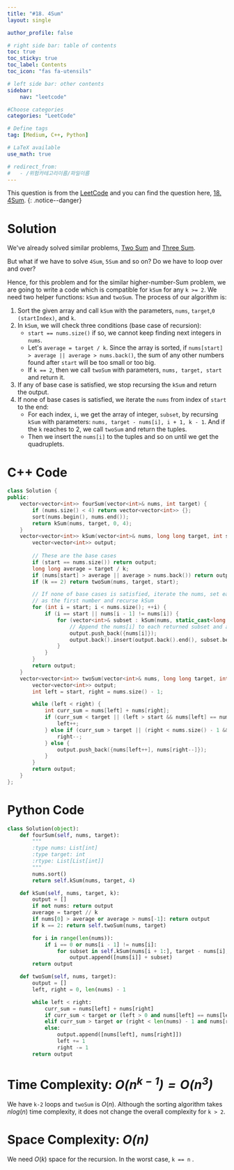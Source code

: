 ```yaml
---
title: "#18. 4Sum"
layout: single

author_profile: false

# right side bar: table of contents
toc: true
toc_sticky: true
toc_label: Contents
toc_icon: "fas fa-utensils"

# left side bar: other contents
sidebar:
    nav: "leetcode"

#Choose categories
categories: "LeetCode"

# Define tags
tag: [Medium, C++, Python]

# LaTeX available
use_math: true

# redirect_from:
#   - /위험카테고리이름/파일이름
---
```


This question is from the [LeetCode](https://leetcode.com) and you can find the question here, [18. 4Sum](https://leetcode.com/problems/4sum/).
{: .notice--danger}

# Solution
We've already solved similar problems, [Two Sum](/1/) and [Three Sum](/15/).

But what if we have to solve `4Sum`, `5Sum` and so on? Do we have to loop over and over?

Hence, for this problem and for the similar higher-number-Sum problem, we are going to write a code which is compatible for `kSum` for any `k >= 2`. We need two helper functions: `kSum` and `twoSum`. The process of our algorithm is:

1. Sort the given array and call `kSum` with the parameters, `nums`, `target`,`0 (startIndex)`, and `k`.
2. In `kSum`, we will check three conditions (base case of recursion):
   + `start == nums.size()` if so, we cannot keep finding next integers in `nums`.
   + Let's `average = target / k`. Since the array is sorted, if `nums[start] > average || average > nums.back()`, the sum of any other numbers found after `start` will be too small or too big.
   + If `k == 2`, then we call `twoSum` with parameters, `nums, target, start` and return it.
3. If any of base case is satisfied, we stop recursing the `kSum` and return the output.
4. If none of base cases is satisfied, we iterate the `nums` from index of `start` to the end:
   + For each index, `i`, we get the array of integer, `subset`, by recursing `kSum` with parameters: `nums, target - nums[i], i + 1, k - 1`. And if the `k` reaches to 2, we call `twoSum` and return the tuples.
   + Then we insert the `nums[i]` to the tuples and so on until we get the quadruplets.

# C++ Code
```c++
class Solution {
public:
    vector<vector<int>> fourSum(vector<int>& nums, int target) {
        if (nums.size() < 4) return vector<vector<int>> {};
        sort(nums.begin(), nums.end());
        return kSum(nums, target, 0, 4);
    }
    vector<vector<int>> kSum(vector<int>& nums, long long target, int start, int k) {
        vector<vector<int>> output;
		
        // These are the base cases
        if (start == nums.size()) return output;
        long long average = target / k;
        if (nums[start] > average || average > nums.back()) return output;
        if (k == 2) return twoSum(nums, target, start);

        // If none of base cases is satisfied, iterate the nums, set each current number 
        // as the first number and recurse kSum
        for (int i = start; i < nums.size(); ++i) {
            if (i == start || nums[i - 1] != nums[i]) {
                for (vector<int>& subset : kSum(nums, static_cast<long long>(target) - nums[i], i + 1, k - 1)) {
                    // Append the nums[i] to each returned subset and append the whole array to the output
                    output.push_back({nums[i]});
                    output.back().insert(output.back().end(), subset.begin(), subset.end());
                }
            }
        }
        return output;
    }
    vector<vector<int>> twoSum(vector<int>& nums, long long target, int start) {
        vector<vector<int>> output;
        int left = start, right = nums.size() - 1;

        while (left < right) {
            int curr_sum = nums[left] + nums[right];
            if (curr_sum < target || (left > start && nums[left] == nums[left - 1])) {
                left++;
            } else if (curr_sum > target || (right < nums.size() - 1 && nums[right] == nums[right + 1])){
                right--;
            } else {
                output.push_back({nums[left++], nums[right--]});
            }
        }
        return output;
    }
};
```

# Python Code
~~~python
class Solution(object):
    def fourSum(self, nums, target):
        """
        :type nums: List[int]
        :type target: int
        :rtype: List[List[int]]
        """
        nums.sort()
        return self.kSum(nums, target, 4)

    def kSum(self, nums, target, k):
        output = []
        if not nums: return output
        average = target // k
        if nums[0] > average or average > nums[-1]: return output
        if k == 2: return self.twoSum(nums, target)

        for i in range(len(nums)):
            if i == 0 or nums[i - 1] != nums[i]:
                for subset in self.kSum(nums[i + 1:], target - nums[i], k - 1):
                    output.append([nums[i]] + subset)
        return output

    def twoSum(self, nums, target):
        output = []
        left, right = 0, len(nums) - 1

        while left < right:
            curr_sum = nums[left] + nums[right]
            if curr_sum < target or (left > 0 and nums[left] == nums[left - 1]): left += 1
            elif curr_sum > target or (right < len(nums) - 1 and nums[right] == nums[right + 1]): right -= 1
            else: 
                output.append([nums[left], nums[right]])
                left += 1
                right -= 1
        return output
~~~

# Time Complexity: *$O(n^{k-1}) = O(n^{3})$*
We have `k-2` loops and `twoSum` is $O(n)$. Although the sorting algorithm takes $n log(n)$ time complexity, it does not change the overall complexity for `k > 2`.

# Space Complexity: *$O(n)$*
We need $O(k)$ space for the recursion. In the worst case, `k == n` .
